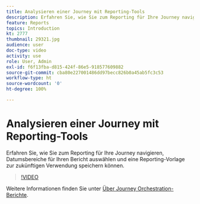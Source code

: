 ```yaml
---
title: Analysieren einer Journey mit Reporting-Tools
description: Erfahren Sie, wie Sie zum Reporting für Ihre Journey navigieren, Datumsbereiche für Ihren Bericht auswählen und eine Reporting-Vorlage zur zukünftigen Verwendung speichern können.
feature: Reports
topics: Introduction
kt: 2777
thumbnail: 29321.jpg
audience: user
doc-type: video
activity: use
role: User, Admin
exl-id: f6f13fba-d815-424f-86e5-918577609882
source-git-commit: cba80e227001486dd97becc826b0a45ab5fc3c53
workflow-type: ht
source-wordcount: '0'
ht-degree: 100%

---
```


# Analysieren einer Journey mit Reporting-Tools

Erfahren Sie, wie Sie zum Reporting für Ihre Journey navigieren, Datumsbereiche für Ihren Bericht auswählen und eine Reporting-Vorlage zur zukünftigen Verwendung speichern können.

>[!VIDEO](https://video.tv.adobe.com/v/29321?quality=12&learn=on)

Weitere Informationen finden Sie unter [Über Journey Orchestration-Berichte](https://experienceleague.adobe.com/docs/journeys/using/journey-reports/about-journey-reports.html?lang=de).
